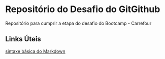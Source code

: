 # Repositório do Desafio do GitGithub
Repositório para cumprir a etapa do desafio do Bootcamp - Carrefour

## Links Úteis
[sintaxe básica do Markdown](https://markdown.net.br/sintaxe-basica/?msclkid=fa9a5ffbbfe811ecbd85f454c6329735)
